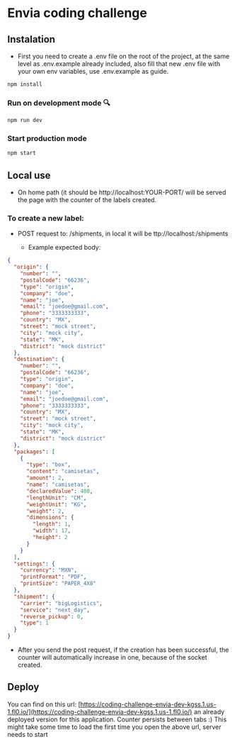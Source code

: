 #  Envia coding challenge

## Instalation
- First you need to create a .env file on the root of the project, at the same level as .env.example already included, also fill that new .env file with your own env variables, use .env.example as guide.
```bash
npm install
```

### Run on development mode 🔍
```bash
npm run dev
```

### Start production mode
```bash
npm start
```

## Local use
- On home path (it should be http://localhost:YOUR-PORT/ will be served the page with the counter of the labels created.
### To create a new label:
- POST request to: /shipments, in local it will be ttp://localhost:<your-port>/shipments
    - Example expected body:
```json
{
  "origin": {
    "number": "",
    "postalCode": "66236",
    "type": "origin",
    "company": "doe",
    "name": "joe",
    "email": "joedoe@gmail.com",
    "phone": "3333333333",
    "country": "MX",
    "street": "mock street",
    "city": "mock city",
    "state": "MK",
    "district": "mock district"
  },
  "destination": {
    "number": "",
    "postalCode": "66236",
    "type": "origin",
    "company": "doe",
    "name": "joe",
    "email": "joedoe@gmail.com",
    "phone": "3333333333",
    "country": "MX",
    "street": "mock street",
    "city": "mock city",
    "state": "MK",
    "district": "mock district"
  },
  "packages": [
    {
      "type": "box",
      "content": "camisetas",
      "amount": 2,
      "name": "camisetas",
      "declaredValue": 400,
      "lengthUnit": "CM",
      "weightUnit": "KG",
      "weight": 2,
      "dimensions": {
        "length": 1,
        "width": 17,
        "height": 2
      }
    }
  ],
  "settings": {
    "currency": "MXN",
    "printFormat": "PDF",
    "printSize": "PAPER_4X8"
  },
  "shipment": {
    "carrier": "bigLogistics",
    "service": "next_day",
    "reverse_pickup": 0,
    "type": 1
  }
}
```
-  After you send the post request, if the creation has been successful, the counter will automatically increase in one, because of the socket created.

## Deploy
You can find on this url: [https://coding-challenge-envia-dev-kgss.1.us-1.fl0.io/](https://coding-challenge-envia-dev-kgss.1.us-1.fl0.io/) an already deployed version for this application.
Counter persists between tabs :) 
This might take some time to load the first time you open the above url, server needs to start
